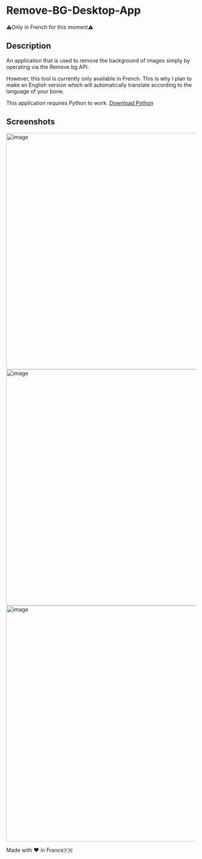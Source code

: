 # Remove-BG-Desktop-App
⚠Only in French for this moment⚠
## Description
An application that is used to remove the background of images simply by operating via the Remove.bg API.

However, this tool is currently only available in French. This is why I plan to make an English version which will automatically translate according to the language of your bone.

This application requires Python to work. <a href="ms-windows-store://pdp?hl=fr-fr&gl=us&referrer=storeforweb&source=https%3A%2F%2Fapps.microsoft.com%2Fdetail%2F9ncvdn91xzqp%3Fhl%3Den-us%26gl%3DUS&productid=9ncvdn91xzqp&ocid=storeweb-pdp-open-cta">Download Python</a>

## Screenshots
<img width="629" alt="image" src="https://github.com/ilikedev/Remove-BG-Desktop-App/assets/165187156/ee4dc4b9-d14b-4fcc-ba29-e22b94fb5400">
<img width="629" alt="image" src="https://github.com/ilikedev/Remove-BG-Desktop-App/assets/165187156/ca6e1c23-53f0-41cb-b828-9d4a9f7c71df">
<img width="629" alt="image" src="https://github.com/ilikedev/Remove-BG-Desktop-App/assets/165187156/196b3ec6-d105-44a5-9a0f-d926e84c9d4b">


Made with ❤ in France🇫🇷
